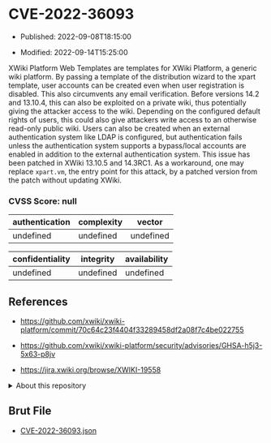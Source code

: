# CVE-2022-36093

- Published: 2022-09-08T18:15:00

- Modified: 2022-09-14T15:25:00

XWiki Platform Web Templates are templates for XWiki Platform, a generic wiki platform. By passing a template of the distribution wizard to the xpart template, user accounts can be created even when user registration is disabled. This also circumvents any email verification. Before versions 14.2 and 13.10.4, this can also be exploited on a private wiki, thus potentially giving the attacker access to the wiki. Depending on the configured default rights of users, this could also give attackers write access to an otherwise read-only public wiki. Users can also be created when an external authentication system like LDAP is configured, but authentication fails unless the authentication system supports a bypass/local accounts are enabled in addition to the external authentication system. This issue has been patched in XWiki 13.10.5 and 14.3RC1. As a workaround, one may replace `xpart.vm`, the entry point for this attack, by a patched version from the patch without updating XWiki.

### CVSS Score: **null**

| authentication | complexity | vector |
| --- | --- | --- |
| undefined | undefined | undefined |

| confidentiality | integrity | availability |
| --- | --- | --- |
| undefined | undefined | undefined |

## References

* https://github.com/xwiki/xwiki-platform/commit/70c64c23f4404f33289458df2a08f7c4be022755

* https://github.com/xwiki/xwiki-platform/security/advisories/GHSA-h5j3-5x63-p8jv

* https://jira.xwiki.org/browse/XWIKI-19558

<details>
<summary>About this repository</summary> 

  This repository is part of the project [Live Hack CVE](https://github.com/Live-Hack-CVE). Main website can be found [www.live-hack.org](https://www.live-hack.org) 
  
  Made by [Sn0wAlice](https://github.com/Sn0wAlice) for the people that care about security and need to have a feed of the latest CVEs. Hope you enjoy it, don't forget to star the repo and follow me on [Twitter](https://twitter.com/Sn0wAlice) and [Github](https://github.com/Sn0wAlice). And that is my [personnal website](https://www.alice-snow.me/)

  - [Home Page](https://github.com/Live-Hack-CVE)
  - [Framework](https://github.com/Live-Hack-CVE/cve-framework)
  - [CVE database](https://github.com/Live-Hack-CVE/full_database)
  - [Changelog](https://github.com/Live-Hack-CVE/Changelog)
</details>

## Brut File

* [CVE-2022-36093.json](https://raw.githubusercontent.com/Live-Hack-CVE/full_database/main/cves/2022/CVE-2022-36093.json)

